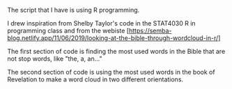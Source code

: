 
The script that I have is using R programming. 

I drew inspiration from Shelby Taylor's code in the STAT4030 R in programming class and from the webiste [https://semba-blog.netlify.app/11/06/2019/looking-at-the-bible-through-wordcloud-in-r/]

The first section of code is finding the most used words in the Bible that are not stop words, like "the, a, an..."

The second section of code is using the most used words in the book of Revelation to make a word cloud in two different orientations. 
